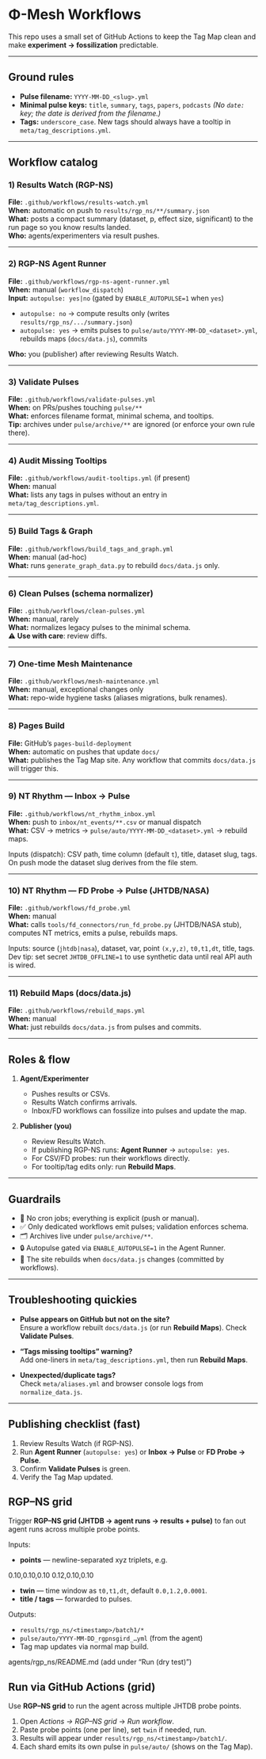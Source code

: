 # Φ-Mesh Workflows

This repo uses a small set of GitHub Actions to keep the Tag Map clean and make **experiment → fossilization** predictable.

---

## Ground rules

- **Pulse filename:** `YYYY-MM-DD_<slug>.yml`
- **Minimal pulse keys:** `title`, `summary`, `tags`, `papers`, `podcasts`
  *(No `date:` key; the date is derived from the filename.)*
- **Tags:** `underscore_case`. New tags should always have a tooltip in `meta/tag_descriptions.yml`.

---

## Workflow catalog

### 1) Results Watch (RGP-NS)
**File:** `.github/workflows/results-watch.yml`  
**When:** automatic on push to `results/rgp_ns/**/summary.json`  
**What:** posts a compact summary (dataset, p, effect size, significant) to the run page so you know results landed.  
**Who:** agents/experimenters via result pushes.

---

### 2) RGP-NS Agent Runner
**File:** `.github/workflows/rgp-ns-agent-runner.yml`  
**When:** manual (`workflow_dispatch`)  
**Input:** `autopulse: yes|no` (gated by `ENABLE_AUTOPULSE=1` when `yes`)

- `autopulse: no` → compute results only (writes `results/rgp_ns/.../summary.json`)
- `autopulse: yes` → emits pulses to `pulse/auto/YYYY-MM-DD_<dataset>.yml`, rebuilds maps (`docs/data.js`), commits

**Who:** you (publisher) after reviewing Results Watch.

---

### 3) Validate Pulses
**File:** `.github/workflows/validate-pulses.yml`  
**When:** on PRs/pushes touching `pulse/**`  
**What:** enforces filename format, minimal schema, and tooltips.  
**Tip:** archives under `pulse/archive/**` are ignored (or enforce your own rule there).

---

### 4) Audit Missing Tooltips
**File:** `.github/workflows/audit-tooltips.yml` (if present)  
**When:** manual  
**What:** lists any tags in pulses without an entry in `meta/tag_descriptions.yml`.

---

### 5) Build Tags & Graph
**File:** `.github/workflows/build_tags_and_graph.yml`  
**When:** manual (ad-hoc)  
**What:** runs `generate_graph_data.py` to rebuild `docs/data.js` only.

---

### 6) Clean Pulses (schema normalizer)
**File:** `.github/workflows/clean-pulses.yml`  
**When:** manual, rarely  
**What:** normalizes legacy pulses to the minimal schema.  
⚠️ **Use with care**: review diffs.

---

### 7) One-time Mesh Maintenance
**File:** `.github/workflows/mesh-maintenance.yml`  
**When:** manual, exceptional changes only  
**What:** repo-wide hygiene tasks (aliases migrations, bulk renames).

---

### 8) Pages Build
**File:** GitHub’s `pages-build-deployment`  
**When:** automatic on pushes that update `docs/`  
**What:** publishes the Tag Map site. Any workflow that commits `docs/data.js` will trigger this.

---

### 9) NT Rhythm — Inbox → Pulse
**File:** `.github/workflows/nt_rhythm_inbox.yml`  
**When:** push to `inbox/nt_events/**.csv` or manual dispatch  
**What:** CSV → metrics → `pulse/auto/YYYY-MM-DD_<dataset>.yml` → rebuild maps.

Inputs (dispatch): CSV path, time column (default `t`), title, dataset slug, tags.  
On push mode the dataset slug derives from the file stem.

---

### 10) NT Rhythm — FD Probe → Pulse (JHTDB/NASA)
**File:** `.github/workflows/fd_probe.yml`  
**When:** manual  
**What:** calls `tools/fd_connectors/run_fd_probe.py` (JHTDB/NASA stub), computes NT metrics, emits a pulse, rebuilds maps.

Inputs: source (`jhtdb|nasa`), dataset, var, point `(x,y,z)`, `t0,t1,dt`, title, tags.  
Dev tip: set secret `JHTDB_OFFLINE=1` to use synthetic data until real API auth is wired.

---

### 11) Rebuild Maps (docs/data.js)
**File:** `.github/workflows/rebuild_maps.yml`  
**When:** manual  
**What:** just rebuilds `docs/data.js` from pulses and commits.

---

## Roles & flow

1. **Agent/Experimenter**
   - Pushes results or CSVs.
   - Results Watch confirms arrivals.
   - Inbox/FD workflows can fossilize into pulses and update the map.

2. **Publisher (you)**
   - Review Results Watch.
   - If publishing RGP-NS runs: **Agent Runner** → `autopulse: yes`.
   - For CSV/FD probes: run their workflows directly.
   - For tooltip/tag edits only: run **Rebuild Maps**.

---

## Guardrails

- 🚫 No cron jobs; everything is explicit (push or manual).  
- ✅ Only dedicated workflows emit pulses; validation enforces schema.  
- 🗂 Archives live under `pulse/archive/**`.  
- 🔒 Autopulse gated via `ENABLE_AUTOPULSE=1` in the Agent Runner.  
- 📜 The site rebuilds when `docs/data.js` changes (committed by workflows).

---

## Troubleshooting quickies

- **Pulse appears on GitHub but not on the site?**  
  Ensure a workflow rebuilt `docs/data.js` (or run **Rebuild Maps**). Check **Validate Pulses**.

- **“Tags missing tooltips” warning?**  
  Add one-liners in `meta/tag_descriptions.yml`, then run **Rebuild Maps**.

- **Unexpected/duplicate tags?**  
  Check `meta/aliases.yml` and browser console logs from `normalize_data.js`.

---

## Publishing checklist (fast)

1. Review Results Watch (if RGP-NS).  
2. Run **Agent Runner** (`autopulse: yes`) or **Inbox → Pulse** or **FD Probe → Pulse**.  
3. Confirm **Validate Pulses** is green.  
4. Verify the Tag Map updated.

## RGP–NS grid

Trigger **RGP–NS grid (JHTDB → agent runs → results + pulse)** to fan out agent runs across multiple probe points.

Inputs:
- **points** — newline-separated xyz triplets, e.g.

0.10,0.10,0.10
0.12,0.10,0.10

- **twin** — time window as `t0,t1,dt`, default `0.0,1.2,0.0001`.
- **title / tags** — forwarded to pulses.

Outputs:
- `results/rgp_ns/<timestamp>/batch1/*`
- `pulse/auto/YYYY-MM-DD_rgpnsgird_…yml` (from the agent)
- Tag map updates via normal map build.

agents/rgp_ns/README.md (add under “Run (dry test)”)

## Run via GitHub Actions (grid)

Use **RGP–NS grid** to run the agent across multiple JHTDB probe points.

1. Open *Actions → RGP–NS grid* → *Run workflow*.
2. Paste probe points (one per line), set `twin` if needed, run.
3. Results will appear under `results/rgp_ns/<timestamp>/batch1/`.
4. Each shard emits its own pulse in `pulse/auto/` (shows on the Tag Map).

